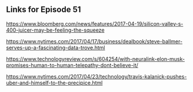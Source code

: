 ## Links for Episode 51

https://www.bloomberg.com/news/features/2017-04-19/silicon-valley-s-400-juicer-may-be-feeling-the-squeeze

https://www.nytimes.com/2017/04/17/business/dealbook/steve-ballmer-serves-up-a-fascinating-data-trove.html

https://www.technologyreview.com/s/604254/with-neuralink-elon-musk-promises-human-to-human-telepathy-dont-believe-it/

https://www.nytimes.com/2017/04/23/technology/travis-kalanick-pushes-uber-and-himself-to-the-precipice.html
